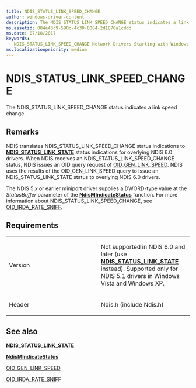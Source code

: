 ```yaml
---
title: NDIS_STATUS_LINK_SPEED_CHANGE
author: windows-driver-content
description: The NDIS_STATUS_LINK_SPEED_CHANGE status indicates a link speed change.
ms.assetid: 084e43c9-598c-4c30-8004-2d1876a1cddd
ms.date: 07/18/2017
keywords:
 - NDIS_STATUS_LINK_SPEED_CHANGE Network Drivers Starting with Windows Vista
ms.localizationpriority: medium
---
```


# NDIS\_STATUS\_LINK\_SPEED\_CHANGE


The NDIS\_STATUS\_LINK\_SPEED\_CHANGE status indicates a link speed change.

Remarks
-------

NDIS translates NDIS\_STATUS\_LINK\_SPEED\_CHANGE status indications to [**NDIS\_STATUS\_LINK\_STATE**](ndis-status-link-state.md) status indications for overlying NDIS 6.0 drivers. When NDIS receives an NDIS\_STATUS\_LINK\_SPEED\_CHANGE status, NDIS issues an OID query request of [OID\_GEN\_LINK\_SPEED](https://msdn.microsoft.com/library/windows/hardware/ff569593). NDIS uses the results of the OID\_GEN\_LINK\_SPEED query to issue an NDIS\_STATUS\_LINK\_STATE status to overlying NDIS 6.0 drivers.

The NDIS 5.*x* or earlier miniport driver supplies a DWORD-type value at the *StatusBuffer* parameter of the [**NdisMIndicateStatus**](https://msdn.microsoft.com/library/windows/hardware/ff553538) function. For more information about NDIS\_STATUS\_LINK\_SPEED\_CHANGE, see [OID\_IRDA\_RATE\_SNIFF](https://msdn.microsoft.com/library/windows/hardware/ff560287).

Requirements
------------

<table>
<colgroup>
<col width="50%" />
<col width="50%" />
</colgroup>
<tbody>
<tr class="odd">
<td><p>Version</p></td>
<td><p>Not supported in NDIS 6.0 and later (use <a href="ndis-status-link-state.md" data-raw-source="[&lt;strong&gt;NDIS_STATUS_LINK_STATE&lt;/strong&gt;](ndis-status-link-state.md)"><strong>NDIS_STATUS_LINK_STATE</strong></a> instead). Supported only for NDIS 5.1 drivers in Windows Vista and Windows XP.</p></td>
</tr>
<tr class="even">
<td><p>Header</p></td>
<td>Ndis.h (include Ndis.h)</td>
</tr>
</tbody>
</table>

## See also


[**NDIS\_STATUS\_LINK\_STATE**](ndis-status-link-state.md)

[**NdisMIndicateStatus**](https://msdn.microsoft.com/library/windows/hardware/ff553538)

[OID\_GEN\_LINK\_SPEED](https://msdn.microsoft.com/library/windows/hardware/ff569593)

[OID\_IRDA\_RATE\_SNIFF](https://msdn.microsoft.com/library/windows/hardware/ff560287)

 

 




